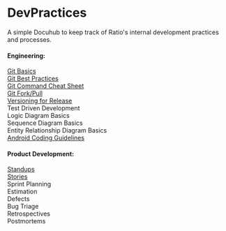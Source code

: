 DevPractices
============

A simple Docuhub to keep track of Ratio's internal development practices and processes.

#### Engineering:
[Git Basics](../master/pages/git_basics.md)  
[Git Best Practices](../master/pages/git_best_practices.md)  
[Git Command Cheat Sheet](../master/pages/git_commands.md)  
[Git Fork/Pull](../master/pages/github_branching_and_pull_requests.md)  
[Versioning for Release](../master/pages/versioning_for_release.md)  
Test Driven Development  
Logic Diagram Basics  
Sequence Diagram Basics  
Entity Relationship Diagram Basics  
[Android Coding Guidelines](../master/android/code_guidelines.md)  


#### Product Development:
[Standups](../master/pages/standups.md)  
[Stories](../master/pages/stories.md)  
Sprint Planning  
Estimation  
Defects  
Bug Triage  
Retrospectives  
Postmortems  
